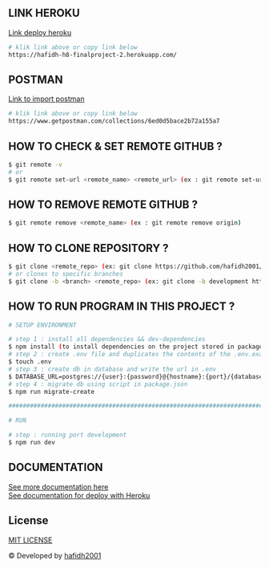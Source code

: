 ## LINK HEROKU

[Link deploy heroku](https://hafidh-h8-finalproject-2.herokuapp.com/)

```bash
# klik link above or copy link below
https://hafidh-h8-finalproject-2.herokuapp.com/
```

## POSTMAN

[Link to import postman](https://www.getpostman.com/collections/6ed0d5bace2b72a155a7)

```bash
# klik link above or copy link below
https://www.getpostman.com/collections/6ed0d5bace2b72a155a7
```

## HOW TO CHECK & SET REMOTE GITHUB ?

```bash
$ git remote -v
# or
$ git remote set-url <remote_name> <remote_url> (ex : git remote set-url origin https://github.com/hafidh2001/Hactiv8_Final_Project-2.git)
```

## HOW TO REMOVE REMOTE GITHUB ?

```bash
$ git remote remove <remote_name> (ex : git remote remove origin)
```

## HOW TO CLONE REPOSITORY ?

```bash
$ git clone <remote_repo> (ex: git clone https://github.com/hafidh2001/Hactiv8_Final_Project-2.git)
# or clones to specific branches
$ git clone -b <branch> <remote_repo> (ex: git clone -b development https://github.com/hafidh2001/Hactiv8_Final_Project-2.git)
```

## HOW TO RUN PROGRAM IN THIS PROJECT ?

```bash
# SETUP ENVIRONMENT

# step 1 : install all dependencies && dev-dependencies
$ npm install (to install dependencies on the project stored in package.json)
# step 2 : create .env file and duplicates the contents of the .env.example
$ touch .env 
# step 3 : create db in database and write the url in .env
$ DATABASE_URL=postgres://{user}:{password}@{hostname}:{port}/{database-name}
# step 4 : migrate db using script in package.json
$ npm run migrate-create

##########################################################################################

# RUN

# step : running port development
$ npm run dev
```

## DOCUMENTATION

[See more documentation here](./note.txt)\
[See documentation for deploy with Heroku](./note-deploy.txt)

## License

[MIT LICENSE](./LICENSE)

© Developed by [hafidh2001](https://github.com/hafidh2001)
